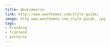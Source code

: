```yaml
---
title: WooCommerce
link: http://www.woothemes.com/style-guide/
image: http_www.woothemes.com_style-guide_.jpg
tags:
- branding
- frontend
- patterns
---
```

